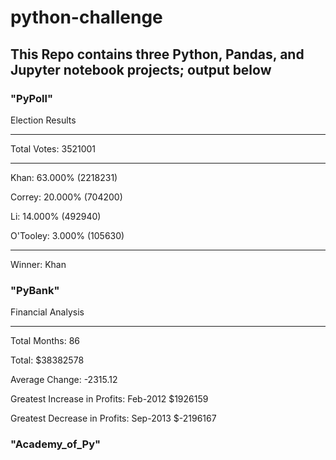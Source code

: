 # python-challenge

## This Repo contains three Python, Pandas, and Jupyter notebook projects; output below

### "PyPoll"

Election Results

-------------------------
Total Votes: 3521001

-------------------------
Khan: 63.000% (2218231)

Correy: 20.000% (704200)

Li: 14.000% (492940)

O'Tooley: 3.000% (105630)

-------------------------

Winner: Khan

### "PyBank"

Financial Analysis

-------------------------

Total Months: 86

Total: $38382578

Average Change: -2315.12

Greatest Increase in Profits: Feb-2012 $1926159

Greatest Decrease in Profits: Sep-2013 $-2196167

### "Academy_of_Py"
